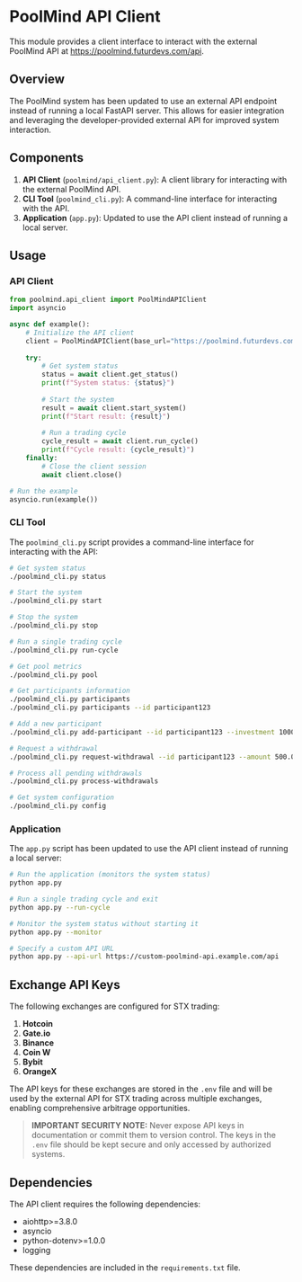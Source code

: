 # PoolMind API Client

This module provides a client interface to interact with the external PoolMind API at https://poolmind.futurdevs.com/api.

## Overview

The PoolMind system has been updated to use an external API endpoint instead of running a local FastAPI server. This allows for easier integration and leveraging the developer-provided external API for improved system interaction.

## Components

1. **API Client** (`poolmind/api_client.py`): A client library for interacting with the external PoolMind API.
2. **CLI Tool** (`poolmind_cli.py`): A command-line interface for interacting with the API.
3. **Application** (`app.py`): Updated to use the API client instead of running a local server.

## Usage

### API Client

```python
from poolmind.api_client import PoolMindAPIClient
import asyncio

async def example():
    # Initialize the API client
    client = PoolMindAPIClient(base_url="https://poolmind.futurdevs.com/api")
    
    try:
        # Get system status
        status = await client.get_status()
        print(f"System status: {status}")
        
        # Start the system
        result = await client.start_system()
        print(f"Start result: {result}")
        
        # Run a trading cycle
        cycle_result = await client.run_cycle()
        print(f"Cycle result: {cycle_result}")
    finally:
        # Close the client session
        await client.close()

# Run the example
asyncio.run(example())
```

### CLI Tool

The `poolmind_cli.py` script provides a command-line interface for interacting with the API:

```bash
# Get system status
./poolmind_cli.py status

# Start the system
./poolmind_cli.py start

# Stop the system
./poolmind_cli.py stop

# Run a single trading cycle
./poolmind_cli.py run-cycle

# Get pool metrics
./poolmind_cli.py pool

# Get participants information
./poolmind_cli.py participants
./poolmind_cli.py participants --id participant123

# Add a new participant
./poolmind_cli.py add-participant --id participant123 --investment 1000.0

# Request a withdrawal
./poolmind_cli.py request-withdrawal --id participant123 --amount 500.0

# Process all pending withdrawals
./poolmind_cli.py process-withdrawals

# Get system configuration
./poolmind_cli.py config
```

### Application

The `app.py` script has been updated to use the API client instead of running a local server:

```bash
# Run the application (monitors the system status)
python app.py

# Run a single trading cycle and exit
python app.py --run-cycle

# Monitor the system status without starting it
python app.py --monitor

# Specify a custom API URL
python app.py --api-url https://custom-poolmind-api.example.com/api
```

## Exchange API Keys

The following exchanges are configured for STX trading:

1. **Hotcoin**
2. **Gate.io**
3. **Binance**
4. **Coin W**
5. **Bybit**
6. **OrangeX**

The API keys for these exchanges are stored in the `.env` file and will be used by the external API for STX trading across multiple exchanges, enabling comprehensive arbitrage opportunities.

> **IMPORTANT SECURITY NOTE:** Never expose API keys in documentation or commit them to version control. The keys in the `.env` file should be kept secure and only accessed by authorized systems.

## Dependencies

The API client requires the following dependencies:

- aiohttp>=3.8.0
- asyncio
- python-dotenv>=1.0.0
- logging

These dependencies are included in the `requirements.txt` file.
